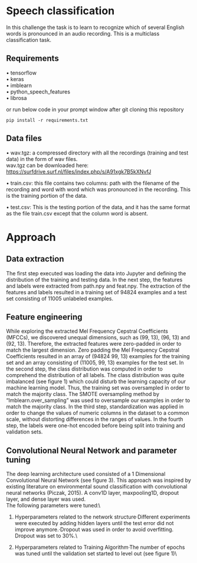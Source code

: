 # Speech classification

In this challenge the task is to learn to recognize which of several English words
is pronounced in an audio recording. This is a multiclass classification task.

## Requirements

• tensorflow\
• keras\
• imblearn\
• python_speech_features\
• librosa

or run below code in your prompt window after git cloning this repository

```
pip install -r requirements.txt
```

## Data files

• wav.tgz: a compressed directory with all the recordings (training and test
data) in the form of wav files.\
wav.tgz can be downloaded here: https://surfdrive.surf.nl/files/index.php/s/A91xgk7B5kXNvfJ

• train.csv: this file contains two columns: path with the filename of the recording and word with word which was pronounced in the recording.
This is the training portion of the data.

• test.csv: This is the testing portion of the data, and it has the same
format as the file train.csv except that the column word is absent.

# Approach

## Data extraction
The first step executed was loading the data into Jupyter and defining the distribution of the
training and testing data. In the next step, the features and labels were extracted from path.npy
and feat.npy. The extraction of the features and labels resulted in a training set of 94824
examples and a test set consisting of 11005 unlabeled examples.

## Feature engineering
While exploring the extracted Mel Frequency Cepstral Coefficients (MFCCs), we discovered
unequal dimensions, such as (99, 13), (96, 13) and (92, 13). Therefore, the extracted features
were zero-padded in order to match the largest dimension. Zero padding the Mel Frequency
Cepstral Coefficients resulted in an array of (94824 99, 13) examples for the training set and an
array consisting of (11005, 99, 13) examples for the test set. In the second step, the class
distribution was computed in order to comprehend the distribution of all labels. The class
distribution was quite imbalanced (see figure 1) which could disturb the learning capacity of our
machine learning model. Thus, the training set was oversampled in order to match the majority
class. The SMOTE oversampling method by “Imblearn.over_sampling” was used to oversample
our examples in order to match the majority class. In the third step, standardization was applied
in order to change the values of numeric columns in the dataset to a common scale, without
distorting differences in the ranges of values. In the fourth step, the labels were one-hot
encoded before being split into training and validation sets.

## Convolutional Neural Network and parameter tuning
The deep learning architecture used consisted of a 1 Dimensional Convolutional Neural Network (see figure 3). This approach was inspired by existing literature on environmental sound classification with convolutional neural networks (Piczak, 2015). A conv1D layer, maxpooling1D, dropout layer, and dense layer was used.\
The following parameters were tuned:\
1. Hyperparameters related to the network structure·Different experiments were executed by adding hidden layers until the test error did not improve anymore.·Dropout was used in order to avoid overfitting. Dropout was set to 30%.\

2. Hyperparameters related to Training Algorithm·The number of epochs was tuned until the validation set started to level out (see figure 1)\
